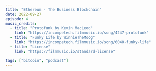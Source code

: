 ```yaml
---
title: "Ethereum - The Business Blockchain"
date: 2022-09-27
episode: 4
music_credits:
  - title: "Protofunk by Kevin MacLeod"
    link: "https://incompetech.filmmusic.io/song/4247-protofunk"
  - title: "Funky Life by WinnieTheMoog"
    link: "https://incompetech.filmmusic.io/song/6040-funky-life"
  - title: "License"
    link: "https://filmmusic.io/standard-license"

tags: ["bitcoin", "podcast"]
---
```

